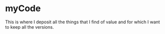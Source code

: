 # myCode

This is where I deposit all the things that I find of value and for which I want to keep all the versions.
